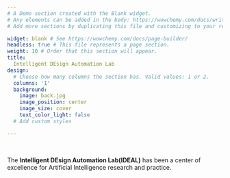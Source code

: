 ```yaml
---
# A Demo section created with the Blank widget.
# Any elements can be added in the body: https://wowchemy.com/docs/writing-markdown-latex/
# Add more sections by duplicating this file and customizing to your requirements.

widget: blank # See https://wowchemy.com/docs/page-builder/
headless: true # This file represents a page section.
weight: 10 # Order that this section will appear.
title:
  Intelligent DEsign Automation Lab
design:
  # Choose how many columns the section has. Valid values: 1 or 2.
  columns: '1'
  background:
    image: back.jpg
    image_position: center
    image_size: cover
    text_color_light: false
  # Add custom styles

---
```


<br>

The **Intelligent DEsign Automation Lab(IDEAL)** has been a center of excellence for Artificial Intelligence research and practice.
